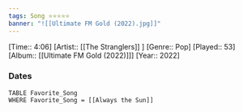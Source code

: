 ```yaml
---
tags: Song ⭐⭐⭐⭐⭐ 
banner: "![[Ultimate FM Gold (2022).jpg]]"
---
```

[Time:: 4:06]
[Artist:: [[The Stranglers]] ]
[Genre:: Pop]
[Played:: 53]
[Album:: [[Ultimate FM Gold (2022)]]]
[Year:: 2022]
### Dates
````dataview
TABLE Favorite_Song
WHERE Favorite_Song = [[Always the Sun]]
````